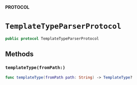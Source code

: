 **PROTOCOL**

# `TemplateTypeParserProtocol`

```swift
public protocol TemplateTypeParserProtocol
```

## Methods
### `templateType(fromPath:)`

```swift
func templateType(fromPath path: String) -> TemplateType?
```
